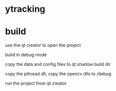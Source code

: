 # ytracking

# build
use the qt creator to open the project

build in debug mode

copy the data and config files to qt shadow build dir

copy the pthread dll, copy the opencv dlls to <build dir>/debug

run the project from qt creator




